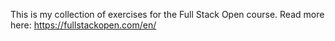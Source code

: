 This is my collection of exercises for the Full Stack Open course.
Read more here: https://fullstackopen.com/en/